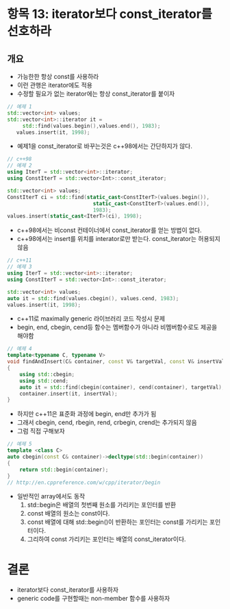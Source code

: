 # 항목 13: iterator보다 const_iterator를 선호하라

## 개요

- 가능한한 항상 const를 사용하라
- 이런 관행은 iterator에도 적용
- 수정할 필요가 없는 iterator에는 항상 const_iterator를 붙이자

```c++
// 예제 1
std::vector<int> values;
std::vector<int>::iterator it =
     std::find(values.begin(),values.end(), 1983);
   values.insert(it, 1998);
```
- 예제1을 const_iterator로 바꾸는것은 c++98에서는 간단하지가 않다.
```c++
// c++98
// 예제 2
using IterT = std::vector<int>::iterator;
using ConstIterT = std::vector<Int>::const_iterator;

std::vector<int> values;
ConstIterT ci = std::find(static_cast<ConstIterT>(values.begin()),
                            static_cast<ConstIterT>(values.end()),
                            1983);
values.insert(static_cast<IterT>(ci), 1998);
```
- c++98에서는 비const 컨테이너에서 const_iterator를 얻는 방법이 없다.
- c++98에서는 insert를 위치를 interator로만 받는다. const_iterator는 허용되지 않음
```c++
// c++11
// 예제 3
using IterT = std::vector<int>::iterator;
using ConstIterT = std::vector<Int>::const_iterator;

std::vector<int> values;
auto it = std::find(values.cbegin(), values.cend, 1983);
values.insert(it, 1998);
```

- c++11로 maximally generic 라이브러리 코드 작성시 문제
- begin, end, cbegin, cend등 함수는 멤버함수가 아니라 비멤버함수로도 제공을 해야함
```c++
// 예제 4
template<typename C, typename V>
void findAndInsert(C& container, const V& targetVal, const V& insertVale)
{
    using std::cbegin;
    using std::cend;
    auto it = std::find(cbegin(container), cend(container), targetVal);
    container.insert(it, insertVal);
}
```
- 하지만 c++11은 표준화 과정에 begin, end만 추가가 됨
- 그래서 cbegin, cend, rbegin, rend, crbegin, crend는 추가되지 않음
- 그럼 직접 구해보자
```c++
// 예제 5
template <class C>
auto cbegin(const C& container)->decltype(std::begin(container))
{
    return std::begin(container);
}
// http://en.cppreference.com/w/cpp/iterator/begin
```
- 일반적인 array에서도 동작
    1. std::begin은 배열의 첫번째 원소를 가리키는 포인터를 반환
    2. const 배열의 원소는 const이다.
    3. const 배열에 대해 std::begin()이 반환하는 포인터는 const를 가리키는 포인터이다.
    4. 그리하여 const 가리키는 포인터는 배열의 const_iterator이다.
# 결론
- iterator보다 const_iterator를 사용하자
- generic code를 구현할때는 non-member 함수를 사용하자

